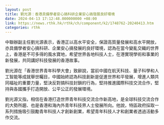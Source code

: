 ```yaml
---
layout: post
title: 劉光源：香港具備學者安心搞科研企業安心搞發展良好環境
date: 2024-04-13 17:12:48.000000000 +08:00
link: https://news.rthk.hk/rthk/ch/component/k2/1748762-20240413.htm
categories: rthk
---
```


中聯辦副主任劉光源表示，香港正以高水平安全，保證高質量發展和高水平開放，亦具備學者安心搞科研、企業安心搞發展的良好環境，認為在當今變亂交織的世界上，香港是不可多得的風水寶地，希望世界各地科技人士，在港實現學術和事業的新發展，共同講好科技發展的香港故事。

劉光源在「香港世界青年科學大會」致辭說，當前中國在航天科技、量子科學和人工智能等成就舉世矚目，中國始終認為科技創新是促進世界和平發展，增進人類共同福祉的重要力量，堅決反對搞科技封鎖的行為，堅持推進國際科技交流合作，堅持與各國攜手打造開放、公平公正的發展環境。

劉光源又指，相信在香港打造世界青年科技交流合作新高地，是全球科技交流合作的大勢所趨、也是香港和海內外青年科技界人士發展所向。他說，特區政府採取一系列措施吸引鼓勵青年科技人才創新創業，希望青年科技人才和創業者透過活動多作交流。
